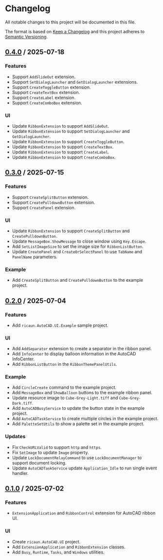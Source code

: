 # Changelog
All notable changes to this project will be documented in this file.

The format is based on [Keep a Changelog](http://keepachangelog.com/en/1.0.0/)
and this project adheres to [Semantic Versioning](http://semver.org/spec/v2.0.0.html).

## [0.4.0] / 2025-07-18
### Features
- Support `AddSlideOut` extension.
- Support `SetDialogLauncher` and `GetDialogLauncher` extensions.
- Support `CreateToggleButton` extension.
- Support `CreateTextBox` extension.
- Support `CreateLabel` extension.
- Support `CreateComboBox` extension.
### UI
- Update `RibbonExtension` to support `AddSlideOut`.
- Update `RibbonExtension` to support `SetDialogLauncher` and `GetDialogLauncher`.
- Update `RibbonExtension` to support `CreateToggleButton`.
- Update `RibbonExtension` to support `CreateTextBox`.
- Update `RibbonExtension` to support `CreateLabel`.
- Update `RibbonExtension` to support `CreateComboBox`.

## [0.3.0] / 2025-07-15
### Features
- Support `CreateSplitButton` extension.
- Support `CreatePulldownButton` extension.
- Support `CreatePanel` extension.
### UI
- Update `RibbonExtension` to support `CreateSplitButton` and `CreatePulldownButton`.
- Update `MessageBox.ShowMessage` to close window using `Key.Escape`.
- Add `SetListImageSize` to set the image size for `RibbonListButton`.
- Update `CreatePanel` and `CreateOrSelectPanel` to use `TabName` and `PanelName` parameters.
### Example
- Add `CreateSplitButton` and `CreatePulldownButton` to the example project.

## [0.2.0] / 2025-07-04
### Features
- Add `ricaun.AutoCAD.UI.Example` sample project.
### UI
- Add `AddSeparator` extension to create a separator in the ribbon panel.
- Add `InfoCenter` to display balloon information in the AutoCAD InfoCenter.
- Add `RibbonListButton` in the `RibbonThemePanelUtils`.
### Example
- Add `CircleCreate` command to the example project.
- Add `MessageBox` and `ShowBalloon` buttons to the example ribbon panel.
- Update resource image to `Cube-Grey-Light.tiff` and `Cube-Grey-Dark.tiff`.
- Add `AutoCADBusyService` to update the button state in the example project.
- Add `AutoCADTaskService` to create multiple circles in the example project. 
- Add `PaletteSetUtils` to show a palette set in the example project.
### Updates
- Fix `CheckURLValid` to support `http` and `https`.
- Fix `SetImage` to update `Image` property.
- Update `LockDocumentRelayCommand` to use `LockDocumentManager` to support document locking.
- Update `AutoCADTaskService` update `Application_Idle` to run single event handler.

## [0.1.0] / 2025-07-02
### Features
- `ExtensionApplication` and `RibbonControl` extension for AutoCAD ribbon UI.
### UI
- Create `ricaun.AutoCAD.UI` project.
- Add `ExtensionApplication` and `RibbonExtension` classes.
- Add `Busy`, `Runtime`, `Tasks`, and `Windows` utilities.

[vNext]: ../../compare/1.0.0...HEAD
[0.4.0]: ../../compare/0.3.0...0.4.0
[0.3.0]: ../../compare/0.2.0...0.3.0
[0.2.0]: ../../compare/0.1.0...0.2.0
[0.1.0]: ../../compare/0.1.0